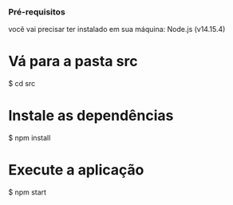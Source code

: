 ### Pré-requisitos
você vai precisar ter instalado em sua máquina:
Node.js (v14.15.4)


# Vá para a pasta src
$ cd src

# Instale as dependências
$ npm install

# Execute a aplicação
$ npm start
